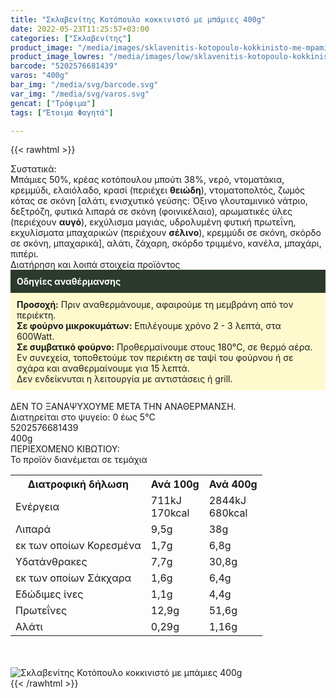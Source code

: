 ```yaml
---
title: "Σκλαβενίτης Κοτόπουλο κοκκινιστό με μπάμιες 400g"
date: 2022-05-23T11:25:57+03:00
categories: ["Σκλαβενίτης"]
product_image: "/media/images/sklavenitis-kotopoulo-kokkinisto-me-mpamies-400g.jpg"
product_image_lowres: "/media/images/low/sklavenitis-kotopoulo-kokkinisto-me-mpamies-400g.jpg"
barcode: "5202576681439"
varos: "400g"
bar_img: "/media/svg/barcode.svg"
var_img: "/media/svg/varos.svg"
gencat: ["Τρόφιμα"]
tags: ["Έτοιμα Φαγητά"]

---
```

{{< rawhtml >}}

<div class="sload529"><div class="product"><div id="sistatika">Συστατικά:</div><div class="alltext">Μπάμιες 50%, κρέας κοτόπουλου μπούτι 38%, νερό, ντοματάκια, κρεμμύδι, ελαιόλαδο, κρασί (περιέχει <b>θειώδη</b>), ντοματοπολτός, ζωμός κότας σε σκόνη [αλάτι, ενισχυτικό γεύσης: Όξινο γλουταμινικό νάτριο, δεξτρόζη, φυτικά λιπαρά σε σκόνη (φοινικέλαιο), αρωματικές ύλες (περιέχουν <b>αυγό</b>), εκχύλισμα μαγιάς, υδρολυμένη φυτική πρωτεΐνη, εκχυλίσματα μπαχαρικών (περιέχουν <b>σέλινο</b>), κρεμμύδι σε σκόνη, σκόρδο σε σκόνη, μπαχαρικά], αλάτι, ζάχαρη, σκόρδο τριμμένο, κανέλα, μπαχάρι, πιπέρι.</div><div id="loipa">Διατήρηση και λοιπά στοιχεία προϊόντος</div><div class="alltext"><div style="background:#2b3a2d;padding:10px;color:#fff"><b>Οδηγίες αναθέρμανσης</b></div><div style="background:#ffface;padding:10px;"><b>Προσοχή:</b> Πριν αναθερμάνουμε, αφαιρούμε τη μεμβράνη από τον περιέκτη.<br><b>Σε φούρνο μικροκυμάτων:</b> Επιλέγουμε χρόνο 2 - 3 λεπτά, στα 600Watt.<br><b>Σε συμβατικό φούρνο:</b> Προθερμαίνουμε στους 180°C, σε θερμό αέρα. Εν συνεχεία, τοποθετούμε τον περιέκτη σε ταψί του φούρνου ή σε σχάρα και αναθερμαίνουμε για 15 λεπτά.<br>Δεν ενδείκνυται η λειτουργία με αντιστάσεις ή grill.</div><br>ΔΕΝ ΤΟ ΞΑΝΑΨΥΧΟΥΜΕ ΜΕΤΑ ΤΗΝ ΑΝΑΘΕΡΜΑΝΣΗ.<br>Διατηρείται στο ψυγείο: 0 έως 5°C<br></div><div id="barcode"><div id="barimage1"></div><span id="bartext">5202576681439</span></div><div id="varos"><div id="varosimage1"></div><span id="varostext">400g</span></div><div id="kivotio">ΠΕΡΙΕΧΟΜΕΝΟ ΚΙΒΩΤΙΟΥ:<br>Το προϊόν διανέμεται σε τεμάχια</div><div class="tabout"><table id="diatable"><tbody><tr><th>Διατροφική δήλωση</th><th>Ανά 100g</th><th>Ανά 400g</th></tr><tr><td class="texr2">Ενέργεια</td><td class="texr">711kJ<br>170kcal</td><td class="texr">2844kJ<br>680kcal</td></tr><tr><td class="texr2">Λιπαρά</td><td class="texr">9,5g</td><td class="texr">38g</td></tr><tr><td class="gray">εκ των οποίων Κορεσµένα</td><td class="gray2">1,7g</td><td class="gray2">6,8g</td></tr><tr><td class="texr2">Yδατάνθρακες</td><td class="texr">7,7g</td><td class="texr">30,8g</td></tr><tr><td class="gray">εκ των οποίων Σάκχαρα</td><td class="gray2">1,6g</td><td class="gray2">6,4g</td></tr><tr><td class="texr2">Eδώδιμες ίνες</td><td class="texr">1,1g</td><td class="texr">4,4g</td></tr><tr><td class="texr2">Πρωτεΐνες</td><td class="texr">12,9g</td><td class="texr">51,6g</td></tr><tr><td class="texr2">Αλάτι</td><td class="texr">0,29g</td><td class="texr">1,16g</td></tr></tbody></table></div><br><br><div class="pimg"><img alt="Σκλαβενίτης Κοτόπουλο κοκκινιστό με μπάμιες 400g" title="Σκλαβενίτης Κοτόπουλο κοκκινιστό με μπάμιες 400g" src="/media/images/sklavenitis-kotopoulo-kokkinisto-me-mpamies-400g.jpg"></div></div></div>
{{< /rawhtml >}}


